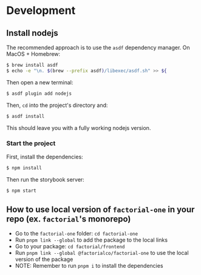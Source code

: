 # Development


## Install nodejs

The recommended approach is to use the `asdf` dependency manager. On MacOS +
Homebrew:

```bash
$ brew install asdf
$ echo -e "\n. $(brew --prefix asdf)/libexec/asdf.sh" >> ${
```

Then open a new terminal:

```bash
$ asdf plugin add nodejs
```

Then, `cd` into the project's directory and:

```bash
$ asdf install
```

This should leave you with a fully working nodejs version.

### Start the project

First, install the dependencies:

```bash
$ npm install
```

Then run the storybook server:

```bash
$ npm start
```

## How to use local version of `factorial-one` in your repo (ex. `factorial`'s monorepo)

- Go to the `factorial-one` folder: `cd factorial-one`
- Run `pnpm link --global` to add the package to the local links
- Go to your package: `cd factorial/frontend`
- Run `pnpm link --global @factorialco/factorial-one` to use the local version of the package
- NOTE: Remember to run `pnpm i` to install the dependencies
